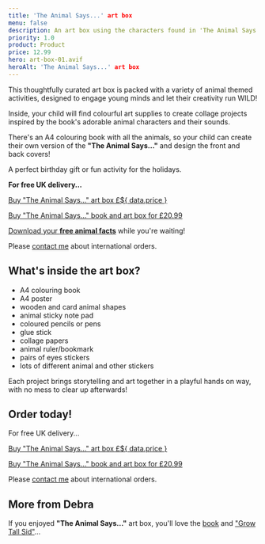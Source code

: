 ```yaml
---
title: 'The Animal Says...' art box
menu: false
description: An art box using the characters found in 'The Animal Says...' book by Debra Wellington.
priority: 1.0
product: Product
price: 12.99
hero: art-box-01.avif
heroAlt: 'The Animal Says...' art box
---
```


This thoughtfully curated art box is packed with a variety of animal themed activities, designed to engage young minds and let their creativity run WILD!

Inside, your child will find colourful art supplies to create collage projects inspired by the book's adorable animal characters and their sounds.

There's an A4 colouring book with all the animals, so your child can create their own version of the **"The Animal Says..."** and design the front and back covers!

A perfect birthday gift or fun activity for the holidays.

**For free UK delivery...**

<p><a href="https://www.paypal.com/ncp/payment/K4A3SX8V4HYES" class="button">Buy "The Animal Says..." art box &pound;${ data.price }</a></p>

<p><a href="https://www.paypal.com/ncp/payment/Z4S7KSQRVJWA4" class="button">Buy "The Animal Says..." book and art box for &pound;20.99</a></p>

[Download your **free animal facts**](--ROOT--download/animal-facts.pdf) while you're waiting!

Please [contact me](--ROOT--about/) about international orders.


## What's inside the art box?

* A4 colouring book
* A4 poster
* wooden and card animal shapes
* animal sticky note pad
* coloured pencils or pens
* glue stick
* collage papers
* animal ruler/bookmark
* pairs of eyes stickers
* lots of different animal and other stickers


Each project brings storytelling and art together in a playful hands on way, with no mess to clear up afterwards!


## Order today!

For free UK delivery...

<p><a href="https://www.paypal.com/ncp/payment/K4A3SX8V4HYES" class="button">Buy "The Animal Says..." art box &pound;${ data.price }</a></p>

<p><a href="https://www.paypal.com/ncp/payment/Z4S7KSQRVJWA4" class="button">Buy "The Animal Says..." book and art box for &pound;20.99</a></p>

Please [contact me](--ROOT--about/) about international orders.


## More from Debra

If you enjoyed **"The Animal Says..."** art box, you'll love the [book](--ROOT--books/the-animal-says/) and ["Grow Tall Sid"](--ROOT--books/grow-tall-sid/)...
